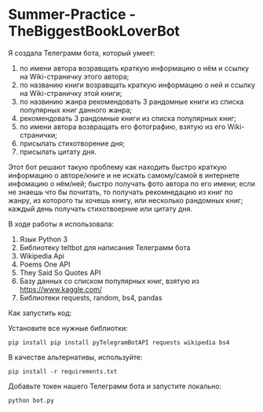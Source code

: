 # Summer-Practice - TheBiggestBookLoverBot

Я создала Телеграмм бота, который умеет:
1. по имени автора возравщать краткую информацию о нём и ссылку на Wiki-страничку этого автора;
2. по названию книги возравщать краткую информацию о ней и ссылку на Wiki-страничку этой книги;
3. по назвинию жанра рекомендовать 3 рандомные книги из списка популярных книг данного жанра;
4. рекомендовать 3 рандомные книги из списка популярных книг;
5. по имени автора возвращать его фотографию, взятую из его Wiki-странички;
6. присылать стихотворение дня;
7. присылать цитату дня.

Этот бот решают такую проблему как находить быстро краткую информацию о авторе/книге и не искать самому/самой в интернете инфомацию о нём/ней; быстро получать фото автора по его имени; если не знаешь что бы почитать, то получать рекомнедацию из книг по жанру, из которого ты хочешь книгу, или несколько рандомных книг; каждый день получать стихотвоерние или цитату дня.

В ходе работы я использовала:
1. Язык Python 3
2. Библиотеку teltbot для написания Телеграмм бота
3. Wikipedia Api
4. Poems One API
5. They Said So Quotes API
6. Базу данных со списком популярных книг, взятую из https://www.kaggle.com/
7. Библиотеки requests, random, bs4, pandas

Как запустить код:

Установите все нужные библиотки:

    pip install pip install pyTelegramBotAPI requests wikipedia bs4

В качестве альтернативы, используйте:

    pip install -r requirements.txt

Добавьте токен нашего Телеграмм бота и запустите локально:

    python bot.py


